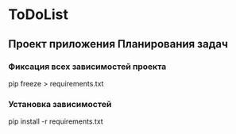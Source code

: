 # ToDoList
## Проект приложения Планирования задач

### Фиксация всех зависимостей проекта
pip freeze > requirements.txt


### Установка зависимостей
pip install -r requirements.txt

